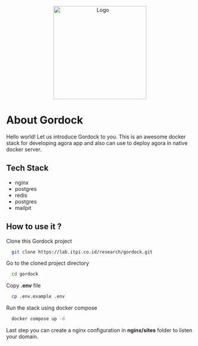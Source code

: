 <p align="center">
    <a href="https://itpi.co.id" target="_blank">
        <img src="https://itpi.co.id/wp-content/uploads/2020/07/ITPI-THEME-THUMBNAIL.jpg" width="250" alt="Logo">
    </a>
</p>

# About Gordock

Hello world! Let us introduce Gordock to you. This is an awesome docker stack for developing agora app and also can use to deploy agora in native docker server.

## Tech Stack

- nginx
- postgres
- redis
- postgres
- mailpit

## How to use it ?

Clone this Gordock project

```bash
  git clone https://lab.itpi.co.id/research/gordock.git
```

Go to the cloned project directory

```bash
  cd gordock
```

Copy **.env** file

```bash
  cp .env.example .env
```

Run the stack using docker compose

```bash
  docker compose up -d
```

Last step you can create a nginx configuration in **nginx/sites** folder to listen your domain.